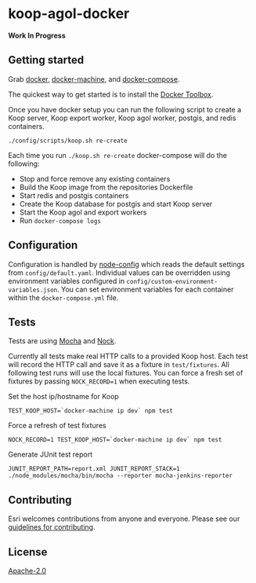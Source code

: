 # koop-agol-docker

**Work In Progress**

## Getting started

Grab [docker](https://www.docker.com/toolbox), [docker-machine](https://docs.docker.com/machine/install-machine/), and [docker-compose](https://docs.docker.com/machine/install-machine/).

The quickest way to get started is to install the [Docker Toolbox](https://www.docker.com/toolbox).

Once you have docker setup you can run the following script to create a Koop server, Koop export worker, Koop agol worker, postgis, and redis containers.

```
./config/scripts/koop.sh re-create
```

Each time you run `./koop.sh re-create` docker-compose will do the following:

* Stop and force remove any existing containers
* Build the Koop image from the repositories Dockerfile
* Start redis and postgis containers 
* Create the Koop database for postgis and start Koop server
* Start the Koop agol and export workers
* Run `docker-compose logs`

## Configuration

Configuration is handled by [node-config](https://github.com/lorenwest/node-config) which reads the default settings from `config/default.yaml`. Individual values can be overridden using environment variables configured in `config/custom-environment-variables.json`. You can set environment variables for each container within the `docker-compose.yml` file.

## Tests

Tests are using [Mocha](https://github.com/mochajs/mocha) and [Nock](https://github.com/pgte/nock). 

Currently all tests make real HTTP calls to a provided Koop host. Each test will record the HTTP call and save it as a fixture in `test/fixtures`. All following test runs will use the local fixtures. You can force a fresh set of fixtures by passing `NOCK_RECORD=1` when executing tests.

Set the host ip/hostname for Koop
```
TEST_KOOP_HOST=`docker-machine ip dev` npm test
```

Force a refresh of test fixtures
```
NOCK_RECORD=1 TEST_KOOP_HOST=`docker-machine ip dev` npm test
```

Generate JUnit test report
```
JUNIT_REPORT_PATH=report.xml JUNIT_REPORT_STACK=1 ./node_modules/mocha/bin/mocha --reporter mocha-jenkins-reporter
```

## Contributing

Esri welcomes contributions from anyone and everyone. Please see our [guidelines for contributing](https://github.com/Esri/contributing).

## License

[Apache-2.0](LICENSE.md)

